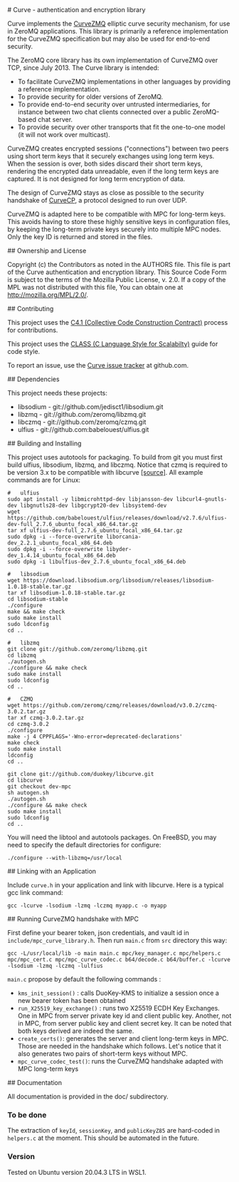 
<A name="toc1-3" title="Curve - authentication and encryption library" />
# Curve - authentication and encryption library

Curve implements the [CurveZMQ](http://rfc.zeromq.org/spec:26) elliptic curve security mechanism, for use in ZeroMQ applications. This library is primarily a reference implementation for the CurveZMQ specification but may also be used for end-to-end security.

The ZeroMQ core library has its own implementation of CurveZMQ over TCP, since July 2013. The Curve library is intended:

* To facilitate CurveZMQ implementations in other languages by providing a reference implementation.
* To provide security for older versions of ZeroMQ.
* To provide end-to-end security over untrusted intermediaries, for instance between two chat clients connected over a public ZeroMQ-based chat server.
* To provide security over other transports that fit the one-to-one model (it will not work over multicast).

CurveZMQ creates encrypted sessions ("connections") between two peers using short term keys that it securely exchanges using long term keys. When the session is over, both sides discard their short term keys, rendering the encrypted data unreadable, even if the long term keys are captured. It is not designed for long term encryption of data. 

The design of CurveZMQ stays as close as possible to the security handshake of [CurveCP](http://curvecp.org), a protocol designed to run over UDP.

CurveZMQ is adapted here to be compatible with MPC for long-term keys. This avoids having to store these highly sensitive keys in configuration files, by keeping the long-term private keys securely into multiple MPC nodes. Only the key ID is returned and stored in the files.

<A name="toc2-19" title="Ownership and License" />
## Ownership and License

Copyright (c) the Contributors as noted in the AUTHORS file. This file is part of the Curve authentication and encryption library. This Source Code Form is subject to the terms of the Mozilla Public License, v. 2.0. If a copy of the MPL was not distributed with this file, You can obtain one at http://mozilla.org/MPL/2.0/.

<A name="toc2-24" title="Contributing" />
## Contributing

This project uses the [C4.1 (Collective Code Construction Contract)](http://rfc.zeromq.org/spec:22) process for contributions.

This project uses the [CLASS (C Language Style for Scalabilty)](http://rfc.zeromq.org/spec:21) guide for code style.

To report an issue, use the [Curve issue tracker](https://github.com/zeromq/libcurve/issues) at github.com.

<A name="toc2-33" title="Dependencies" />
## Dependencies

This project needs these projects:

* libsodium - git://github.com/jedisct1/libsodium.git
* libzmq - git://github.com/zeromq/libzmq.git
* libczmq - git://github.com/zeromq/czmq.git
* ulfius - git://github.com:babelouest/ulfius.git

<A name="toc2-42" title="Building and Installing" />
## Building and Installing

This project uses autotools for packaging. To build from git you must first build ulfius, libsodium, libzmq, and libczmq. 
Notice that czmq is required to be version 3.x to be compatible with libcurve [[source]](https://github.com/zeromq/libcurve/issues/38). All example commands are for Linux:

    #   ulfius
    sudo apt install -y libmicrohttpd-dev libjansson-dev libcurl4-gnutls-dev libgnutls28-dev libgcrypt20-dev libsystemd-dev
    wget https://github.com/babelouest/ulfius/releases/download/v2.7.6/ulfius-dev-full_2.7.6_ubuntu_focal_x86_64.tar.gz
    tar xf ulfius-dev-full_2.7.6_ubuntu_focal_x86_64.tar.gz
    sudo dpkg -i --force-overwrite liborcania-dev_2.2.1_ubuntu_focal_x86_64.deb
    sudo dpkg -i --force-overwrite libyder-dev_1.4.14_ubuntu_focal_x86_64.deb
    sudo dpkg -i libulfius-dev_2.7.6_ubuntu_focal_x86_64.deb
   
    #   libsodium
    wget https://download.libsodium.org/libsodium/releases/libsodium-1.0.18-stable.tar.gz
    tar xf libsodium-1.0.18-stable.tar.gz
    cd libsodium-stable
    ./configure
    make && make check
    sudo make install
    sudo ldconfig
    cd ..

    #   libzmq
    git clone git://github.com/zeromq/libzmq.git
    cd libzmq
    ./autogen.sh
    ./configure && make check
    sudo make install
    sudo ldconfig
    cd ..

    #   CZMQ
    wget https://github.com/zeromq/czmq/releases/download/v3.0.2/czmq-3.0.2.tar.gz
    tar xf czmq-3.0.2.tar.gz
    cd czmq-3.0.2
    ./configure 
    make -j 4 CPPFLAGS='-Wno-error=deprecated-declarations'
    make check 
    sudo make install
    ldconfig
    cd ..

    git clone git://github.com/duokey/libcurve.git
    cd libcurve
    git checkout dev-mpc
    sh autogen.sh
    ./autogen.sh
    ./configure && make check
    sudo make install
    sudo ldconfig
    cd ..

You will need the libtool and autotools packages. On FreeBSD, you may need to specify the default directories for configure:

    ./configure --with-libzmq=/usr/local

<A name="toc2-87" title="Linking with an Application" />
## Linking with an Application

Include `curve.h` in your application and link with libcurve. Here is a typical gcc link command:

    gcc -lcurve -lsodium -lzmq -lczmq myapp.c -o myapp

<A name="toc2-87" title=" Running CurveZMQ handshake with MPC" />
## Running CurveZMQ handshake with MPC

First define your bearer token, json credentials, and vault id in `include/mpc_curve_library.h`.
Then run `main.c` from `src` directory this way:

    gcc -L/usr/local/lib -o main main.c mpc/key_manager.c mpc/helpers.c mpc/mpc_cert.c mpc/mpc_curve_codec.c b64/decode.c b64/buffer.c -lcurve -lsodium -lzmq -lczmq -lulfius

`main.c` propose by default the following commands :
- `kms_init_session()` : calls DuoKey-KMS to initialize a session once a new bearer token has been obtained
- `run_X25519_key_exchange()` : runs two X25519 ECDH Key Exchanges. One in MPC from server private key id and client public key. Another, not in MPC, from server public key and client secret key. It can be noted that both keys derived are indeed the same.
- `create_certs()`: generates the server and client long-term keys in MPC. Those are needed in the handshake which follows. Let's notice that it also generates two pairs of short-term keys without MPC.
- `mpc_curve_codec_test()`: runs the CurveZMQ handshake adapted with MPC long-term keys

<A name="toc2-94" title="Documentation" />
## Documentation

All documentation is provided in the doc/ subdirectory.

### To be done
The extraction of `keyId`, `sessionKey`, and `publicKeyZ85` are hard-coded in `helpers.c` at the moment. This should be automated in the future.

### Version
Tested on Ubuntu version 20.04.3 LTS in WSL1.
